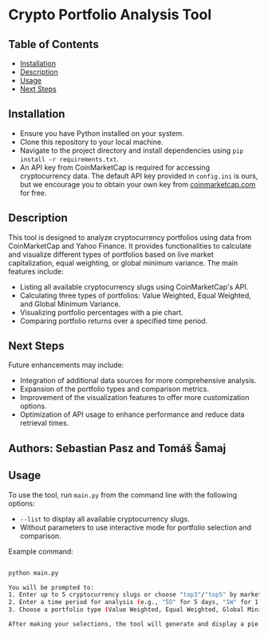 # Crypto Portfolio Analysis Tool

## Table of Contents
- [Installation](#installation)
- [Description](#description)
- [Usage](#usage)
- [Next Steps](#future-work)

## Installation
- Ensure you have Python installed on your system.
- Clone this repository to your local machine.
- Navigate to the project directory and install dependencies using `pip install -r requirements.txt`.
- An API key from CoinMarketCap is required for accessing cryptocurrency data. The default API key provided in `config.ini` is ours, but we encourage you to obtain your own key from [coinmarketcap.com](https://coinmarketcap.com/api/) for free.

## Description
This tool is designed to analyze cryptocurrency portfolios using data from CoinMarketCap and Yahoo Finance. It provides functionalities to calculate and visualize different types of portfolios based on live market capitalization, equal weighting, or global minimum variance. The main features include:
- Listing all available cryptocurrency slugs using CoinMarketCap's API.
- Calculating three types of portfolios: Value Weighted, Equal Weighted, and Global Minimum Variance.
- Visualizing portfolio percentages with a pie chart.
- Comparing portfolio returns over a specified time period.

## Next Steps
Future enhancements may include:
- Integration of additional data sources for more comprehensive analysis.
- Expansion of the portfolio types and comparison metrics.
- Improvement of the visualization features to offer more customization options.
- Optimization of API usage to enhance performance and reduce data retrieval times.

## Authors: Sebastian Pasz and Tomáš Šamaj

## Usage
To use the tool, run `main.py` from the command line with the following options:
- `--list` to display all available cryptocurrency slugs.
- Without parameters to use interactive mode for portfolio selection and comparison.

Example command:
```bash

python main.py

You will be prompted to:
1. Enter up to 5 cryptocurrency slugs or choose "top3"/"top5" by market cap. You can also type "list" to list all available slugs.
2. Enter a time period for analysis (e.g., "5D" for 5 days, "1W" for 1 week, "6M" for 6 months, "1Y" for 1 year). The default period is 1 month.
3. Choose a portfolio type (Value Weighted, Equal Weighted, Global Minimum Variance).

After making your selections, the tool will generate and display a pie chart of the portfolio percentages. Following this, it will show charts of portfolio returns and allow you to compare returns with another chosen portfolio type.



